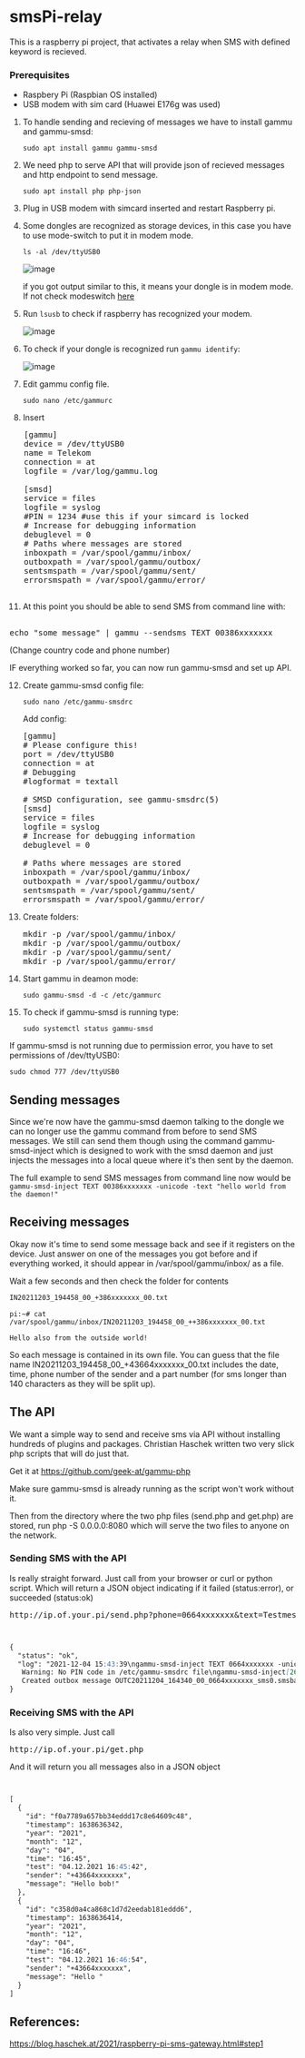# smsPi-relay

This is a raspberry pi project, that activates a relay when SMS with defined keyword is recieved.


### Prerequisites
- Raspbery Pi  (Raspbian OS installed) 
- USB modem with sim card (Huawei E176g was used)


1. To handle sending and recieving of messages we have to install gammu and gammu-smsd:
   
   ```sudo apt install gammu gammu-smsd```



3. We need php to serve API that will provide json of recieved messages and http endpoint to send message.
   
   ```sudo apt install php php-json```


5. Plug in USB modem with simcard inserted and restart Raspberry pi.


6. Some dongles are recognized as storage devices, in this case you have to use mode-switch to put it in modem mode.
 
   ```ls -al /dev/ttyUSB0```

   
   ![image](https://github.com/hrch3k/smsPi-relay/assets/24423488/4ea73a80-cdb1-44e2-bac9-b34877f95b41)
   
   if you got output similar to this, it means your dongle is in modem mode. If not check modeswitch [here](https://wiki-ubuntuusers-de.translate.goog/USB_ModeSwitch/?_x_tr_sl=de&_x_tr_tl=en&_x_tr_hl=de)


7. Run ```lsusb``` to check if raspberry has recognized your modem.
   
   ![image](https://github.com/hrch3k/smsPi-relay/assets/24423488/ed6fd849-89bc-4e2b-ba17-b90bfdf3ef8c)

   

8. To check if your dongle is recognized run ```gammu identify```:

   ![image](https://github.com/hrch3k/smsPi-relay/assets/24423488/1ec949cc-539f-419c-9710-b638530328dc)


9. Edit gammu config file.
   ```
   sudo nano /etc/gammurc
   ```

10. Insert

   <pre>
   [gammu]
   device = /dev/ttyUSB0
   name = Telekom
   connection = at
   logfile = /var/log/gammu.log

   [smsd]
   service = files
   logfile = syslog
   #PIN = 1234 #use this if your simcard is locked
   # Increase for debugging information
   debuglevel = 0
   # Paths where messages are stored
   inboxpath = /var/spool/gammu/inbox/
   outboxpath = /var/spool/gammu/outbox/
   sentsmspath = /var/spool/gammu/sent/
   errorsmspath = /var/spool/gammu/error/
   </pre>



11. At this point you should be able to send SMS from command line with:
<pre> 
echo "some message" | gammu --sendsms TEXT 00386xxxxxxx </pre> (Change country code and phone number)


IF everything worked so far, you can now run gammu-smsd and set up API.

12. Create gammu-smsd config file:
    ```
    sudo nano /etc/gammu-smsdrc
    ```

    Add config:
    
    <pre>
    [gammu]
    # Please configure this!
    port = /dev/ttyUSB0
    connection = at
    # Debugging
    #logformat = textall

    # SMSD configuration, see gammu-smsdrc(5)
    [smsd]
    service = files
    logfile = syslog
    # Increase for debugging information
    debuglevel = 0

    # Paths where messages are stored
    inboxpath = /var/spool/gammu/inbox/
    outboxpath = /var/spool/gammu/outbox/
    sentsmspath = /var/spool/gammu/sent/
    errorsmspath = /var/spool/gammu/error/
    </pre>


13. Create folders:
    <pre>
    mkdir -p /var/spool/gammu/inbox/
    mkdir -p /var/spool/gammu/outbox/
    mkdir -p /var/spool/gammu/sent/
    mkdir -p /var/spool/gammu/error/
    </pre>




14. Start gammu in deamon mode:
    ```
    sudo gammu-smsd -d -c /etc/gammurc
    ```

15. To check if gammu-smsd is running type:
    ```
    sudo systemctl status gammu-smsd
    ```


If gammu-smsd is not running due to permission error, you have to set permissions of /dev/ttyUSB0:
   ```
   sudo chmod 777 /dev/ttyUSB0
   ```



## Sending messages
Since we're now have the gammu-smsd daemon talking to the dongle we can no longer use the gammu command from before to send SMS messages.
We still can send them though using the command gammu-smsd-inject which is designed to work with the smsd daemon and just injects the messages
into a local queue where it's then sent by the daemon.

The full example to send SMS messages from command line now would be
    ```
    gammu-smsd-inject TEXT 00386xxxxxxx -unicode -text "hello world from the daemon!"```




## Receiving messages
Okay now it's time to send some message back and see if it registers on the device. Just answer on one of the messages you got before and if everything worked, it should appear in /var/spool/gammu/inbox/ as a file.

Wait a few seconds and then check the folder for contents

```bash ls /var/spool/gammu/inbox/
IN20211203_194458_00_+386xxxxxxx_00.txt
```

```
pi:~# cat /var/spool/gammu/inbox/IN20211203_194458_00_++386xxxxxxx_00.txt

Hello also from the outside world!

```
So each message is contained in its own file. You can guess that the file name IN20211203_194458_00_+43664xxxxxxx_00.txt 
includes the date, time, phone number of the sender and a part number (for sms longer than 140 characters as they will be split up).




## The API

We want a simple way to send and receive sms via API without installing hundreds of plugins and packages. 
Christian Haschek written two very slick php scripts that will do just that. 

Get it at https://github.com/geek-at/gammu-php

Make sure gammu-smsd is already running as the script won't work without it.

Then from the directory where the two php files (send.php and get.php) are stored, run php -S 0.0.0.0:8080 which will serve the two files to anyone on the network.



### Sending SMS with the API
Is really straight forward. Just call from your browser or curl or python script. Which will return a JSON object indicating if it failed (status:error), or succeeded (status:ok) 
<pre>http://ip.of.your.pi/send.php?phone=0664xxxxxxx&text=Testmessage</pre> 


```markdown


{
  "status": "ok",
  "log": "2021-12-04 15:43:39\ngammu-smsd-inject TEXT 0664xxxxxxx -unicode -text 'Testmessage'\ngammu-smsd-inject[2669]:
   Warning: No PIN code in /etc/gammu-smsdrc file\ngammu-smsd-inject[2669]:
   Created outbox message OUTC20211204_164340_00_0664xxxxxxx_sms0.smsbackup\nWritten message with ID /var/spool/gammu/outbox/OUTC20211204_164340_00_0664xxxxxxx_sms0.smsbackup\n\n\n"
}
```





### Receiving SMS with the API
Is also very simple. Just call 
<pre>http://ip.of.your.pi/get.php</pre>

And it will return you all messages also in a JSON object


```markdown


[
  {
    "id": "f0a7789a657bb34eddd17c8e64609c48",
    "timestamp": 1638636342,
    "year": "2021",
    "month": "12",
    "day": "04",
    "time": "16:45",
    "test": "04.12.2021 16:45:42",
    "sender": "+43664xxxxxxx",
    "message": "Hello bob!"
  },
  {
    "id": "c358d0a4ca868c1d7d2eedab181eddd6",
    "timestamp": 1638636414,
    "year": "2021",
    "month": "12",
    "day": "04",
    "time": "16:46",
    "test": "04.12.2021 16:46:54",
    "sender": "+43664xxxxxxx",
    "message": "Hello "
  }
]
```


## References:
https://blog.haschek.at/2021/raspberry-pi-sms-gateway.html#step1



